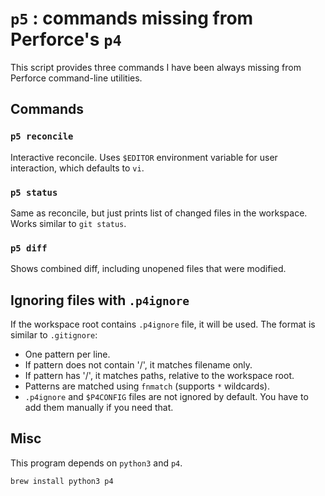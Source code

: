 # `p5` : commands missing from Perforce's `p4`

This script provides three commands I have been always missing from Perforce command-line utilities.

## Commands

### `p5 reconcile`

Interactive reconcile. Uses `$EDITOR` environment variable for user interaction, which defaults to `vi`.

### `p5 status`

Same as reconcile, but just prints list of changed files in the workspace. Works similar to `git status`.

### `p5 diff`

Shows combined diff, including unopened files that were modified.

## Ignoring files with `.p4ignore`

If the workspace root contains `.p4ignore` file, it will be used. The format is similar to `.gitignore`:

* One pattern per line.
* If pattern does not contain '/', it matches filename only.
* If pattern has '/', it matches paths, relative to the workspace root.
* Patterns are matched using `fnmatch` (supports `*` wildcards).
* `.p4ignore` and `$P4CONFIG` files are not ignored by default. You have to add them manually if you need that.

## Misc

This program depends on `python3` and `p4`.

    brew install python3 p4

